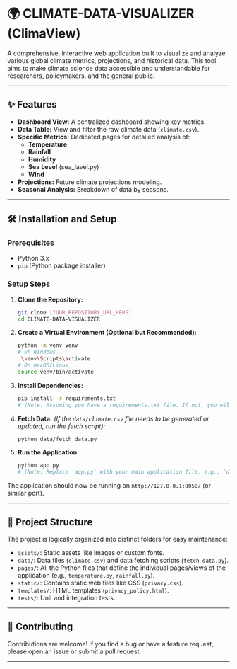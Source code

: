 # 🌍 CLIMATE-DATA-VISUALIZER (ClimaView)

A comprehensive, interactive web application built to visualize and analyze various global climate metrics, projections, and historical data. This tool aims to make climate science data accessible and understandable for researchers, policymakers, and the general public.

---

## ✨ Features

* **Dashboard View:** A centralized dashboard showing key metrics.
* **Data Table:** View and filter the raw climate data (`climate.csv`).
* **Specific Metrics:** Dedicated pages for detailed analysis of:
    * **Temperature**
    * **Rainfall**
    * **Humidity**
    * **Sea Level** (sea\_lavel.py)
    * **Wind**
* **Projections:** Future climate projections modeling.
* **Seasonal Analysis:** Breakdown of data by seasons.

---

## 🛠️ Installation and Setup

### Prerequisites

* Python 3.x
* `pip` (Python package installer)

### Setup Steps

1.  **Clone the Repository:**
    ```bash
    git clone [YOUR_REPOSITORY_URL_HERE]
    cd CLIMATE-DATA-VISUALIZER
    ```

2.  **Create a Virtual Environment (Optional but Recommended):**
    ```bash
    python -m venv venv
    # On Windows
    .\venv\Scripts\activate
    # On macOS/Linux
    source venv/bin/activate
    ```

3.  **Install Dependencies:**
    ```bash
    pip install -r requirements.txt
    # (Note: Assuming you have a requirements.txt file. If not, you will need to create one using 'pip freeze > requirements.txt')
    ```

4.  **Fetch Data:**
    *(If the `data/climate.csv` file needs to be generated or updated, run the fetch script):*
    ```bash
    python data/fetch_data.py
    ```

5.  **Run the Application:**
    ```bash
    python app.py
    # (Note: Replace 'app.py' with your main application file, e.g., 'dashboard.py' if that's the entry point)
    ```

The application should now be running on `http://127.0.0.1:8050/` (or similar port).

---

## 📂 Project Structure

The project is logically organized into distinct folders for easy maintenance:

* `assets/`: Static assets like images or custom fonts.
* `data/`: Data files (`climate.csv`) and data fetching scripts (`fetch_data.py`).
* `pages/`: All the Python files that define the individual pages/views of the application (e.g., `temperature.py`, `rainfall.py`).
* `static/`: Contains static web files like CSS (`privacy.css`).
* `templates/`: HTML templates (`privacy_policy.html`).
* `tests/`: Unit and integration tests.

---

## 🤝 Contributing

Contributions are welcome! If you find a bug or have a feature request, please open an issue or submit a pull request.

---
